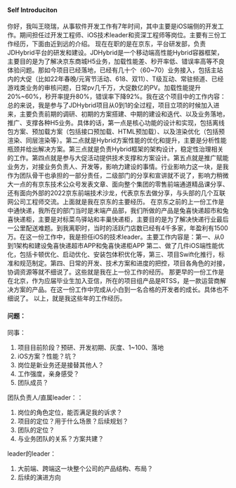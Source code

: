 #### Self Introduciton 

你好，我叫王晓瑞，从事软件开发工作有7年时间，其中主要是iOS端侧的开发工作。期间担任过开发工程师、iOS技术leader和资深工程师等岗位。主要有三份工作经历，下面由近到远的介绍。
现在在职的是在京东，平台研发部，负责JDHybrid平台的研发和建设。JDHybrid是一个移动端高性能Hybrid容器框架，主要目的是为了解决京东商城H5业务，加载性能差、秒开率低、错误率高等不良体验问题。那如今项目已经落地，已经有几十个（60~70）业务接入，包括主站内的大促（比如22年春晚/元宵节活动、618、双11）、T级互动、常驻频道、已经游戏类业务的审核问题，日常pv几千万，大促数亿的PV。加载性能提升
20%~60%，秒开率提升80%，错误率下降92%。我在这个项目中的工作内容：总的来说，我是参与了JDHybrid项目从0到1的全过程，项目立项的时候加入进来，主要负责前期的调研、初期的方案搭建、中期的建设和迭代、以及业务落地，推广、支撑各种H5业务。具体的话，第一点是核心功能的设计和实现，包括离线包方案、预加载方案（包括接口预加载、HTML预加载）、以及渲染优化（包括预渲染、同层渲染等）。第二点就是Hybrid方案性能的优化和提升，主要是分析性能瓶颈并给出解决方案。第三点就是负责Hybrid框架的架构设计，稳定性治理相关的工作。第四点就是参与大促活动提供技术支撑和方案设计。第五点就是推广赋能业务方，对接业务负责人、开发等，影响力建设的事情。行业影响力这一块，是我作为团队骨干也承担的一部分责任，二级部门的分享和宣讲就不说了，影响力稍微大一点的有京东技术公众号发表文章、面向整个集团的零售前端通道精品课分享、还有面向外部的2022京东前端技术沙龙，代表京东去做分享，与头部的几个互联网公司工程师交流。上面就是我在京东的主要经历。
在京东之前的上一份工作是中通快递，我所在的部门当时是末端产品部，我们所做的产品是兔喜快递超市和兔喜快递柜，主要是对标菜鸟驿站和丰巢快递柜，主要目的是为了解决快递行业最后一公里配送难题。到我离职时，当时的活跃门店数已经有4千多家，年盈利有1500万。在这一份工作中，我是担任iOS的技术leader。主要工作内容是：第一、从0到1架构和建设兔喜快递超市APP和兔喜快递柜APP 第二、做了几件iOS端性能优化，包括卡顿优化、启动优化、安装包体积优化等，第三、项目Swift化推行，标准和规范制定。第四、日常的开发、技术方案和进度的把控，项目各角色的对接，协调资源等就不细说了。这些就是我在上一份工作的经历。
那更早的一份工作是在北京，作为应届毕业生加入亚信，所在的项目组产品是RTSS，是一款运营商解决方案的产品。在这一份工作中完成从小白到一名合格的开发者的成长。具体也不细说了。
以上，就是我这些年的工作经历。




#### 问题：
同事：
1. 项目目前阶段？预研、开发初期、灰度、1~100、落地
2. iOS方案？性能？坑？
3. 岗位是新业务还是接替其他人？
4. 工作强度，亲身感受？
5. 团队成员？
   
团队负责人/直属leader：：
1. 岗位的角色定位，能否满足我的诉求？
2. 项目的定位？用于什么场景？后续规划？
3. 团队的定位？
4. 与业务团队的关系？方案共建？
   

leader的leader：
1. 大前端、跨端这一块整个公司的产品结构、布局？
2. 后续的演进方向
